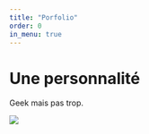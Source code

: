 ```yaml
---
title: "Porfolio"
order: 0
in_menu: true
---
```

# **Une personnalité**
Geek mais pas trop.


<img src="https://i.pinimg.com/736x/58/a8/61/58a8615d92edfb55dff114d0953bb54d.jpgg"> 
